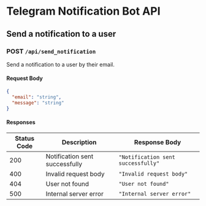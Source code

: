 # Telegram Notification Bot API

## Send a notification to a user

### POST `/api/send_notification`

Send a notification to a user by their email.

#### Request Body
```json
{
  "email": "string",
  "message": "string"
}
```

#### Responses

| Status Code | Description                       | Response Body        |
|-------------|-----------------------------------|----------------------|
| 200         | Notification sent successfully   | `"Notification sent successfully"` |
| 400         | Invalid request body             | `"Invalid request body"`          |
| 404         | User not found                   | `"User not found"`                |
| 500         | Internal server error            | `"Internal server error"`         |
